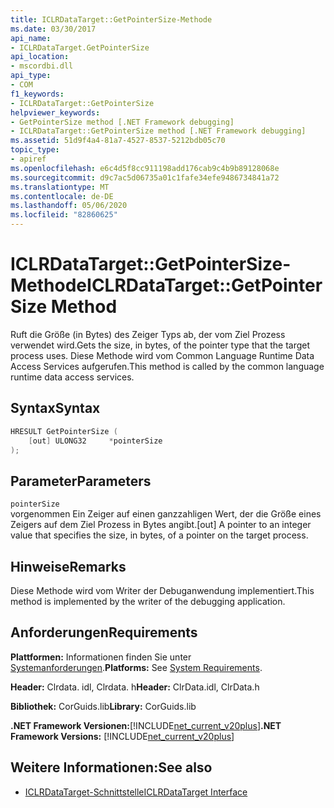 ```yaml
---
title: ICLRDataTarget::GetPointerSize-Methode
ms.date: 03/30/2017
api_name:
- ICLRDataTarget.GetPointerSize
api_location:
- mscordbi.dll
api_type:
- COM
f1_keywords:
- ICLRDataTarget::GetPointerSize
helpviewer_keywords:
- GetPointerSize method [.NET Framework debugging]
- ICLRDataTarget::GetPointerSize method [.NET Framework debugging]
ms.assetid: 51d9f4a4-81a7-4527-8537-5212bdb05c70
topic_type:
- apiref
ms.openlocfilehash: e6c4d5f8cc911198add176cab9c4b9b89128068e
ms.sourcegitcommit: d9c7ac5d06735a01c1fafe34efe9486734841a72
ms.translationtype: MT
ms.contentlocale: de-DE
ms.lasthandoff: 05/06/2020
ms.locfileid: "82860625"
---
```

# <a name="iclrdatatargetgetpointersize-method"></a><span data-ttu-id="18429-102">ICLRDataTarget::GetPointerSize-Methode</span><span class="sxs-lookup"><span data-stu-id="18429-102">ICLRDataTarget::GetPointerSize Method</span></span>
<span data-ttu-id="18429-103">Ruft die Größe (in Bytes) des Zeiger Typs ab, der vom Ziel Prozess verwendet wird.</span><span class="sxs-lookup"><span data-stu-id="18429-103">Gets the size, in bytes, of the pointer type that the target process uses.</span></span> <span data-ttu-id="18429-104">Diese Methode wird vom Common Language Runtime Data Access Services aufgerufen.</span><span class="sxs-lookup"><span data-stu-id="18429-104">This method is called by the common language runtime data access services.</span></span>  
  
## <a name="syntax"></a><span data-ttu-id="18429-105">Syntax</span><span class="sxs-lookup"><span data-stu-id="18429-105">Syntax</span></span>  
  
```cpp  
HRESULT GetPointerSize (  
    [out] ULONG32     *pointerSize  
);  
```  
  
## <a name="parameters"></a><span data-ttu-id="18429-106">Parameter</span><span class="sxs-lookup"><span data-stu-id="18429-106">Parameters</span></span>  
 `pointerSize`  
 <span data-ttu-id="18429-107">vorgenommen Ein Zeiger auf einen ganzzahligen Wert, der die Größe eines Zeigers auf dem Ziel Prozess in Bytes angibt.</span><span class="sxs-lookup"><span data-stu-id="18429-107">[out] A pointer to an integer value that specifies the size, in bytes, of a pointer on the target process.</span></span>  
  
## <a name="remarks"></a><span data-ttu-id="18429-108">Hinweise</span><span class="sxs-lookup"><span data-stu-id="18429-108">Remarks</span></span>  
 <span data-ttu-id="18429-109">Diese Methode wird vom Writer der Debuganwendung implementiert.</span><span class="sxs-lookup"><span data-stu-id="18429-109">This method is implemented by the writer of the debugging application.</span></span>  
  
## <a name="requirements"></a><span data-ttu-id="18429-110">Anforderungen</span><span class="sxs-lookup"><span data-stu-id="18429-110">Requirements</span></span>  
 <span data-ttu-id="18429-111">**Plattformen:** Informationen finden Sie unter [Systemanforderungen](../../get-started/system-requirements.md).</span><span class="sxs-lookup"><span data-stu-id="18429-111">**Platforms:** See [System Requirements](../../get-started/system-requirements.md).</span></span>  
  
 <span data-ttu-id="18429-112">**Header:** Clrdata. idl, Clrdata. h</span><span class="sxs-lookup"><span data-stu-id="18429-112">**Header:** ClrData.idl, ClrData.h</span></span>  
  
 <span data-ttu-id="18429-113">**Bibliothek:** CorGuids.lib</span><span class="sxs-lookup"><span data-stu-id="18429-113">**Library:** CorGuids.lib</span></span>  
  
 <span data-ttu-id="18429-114">**.NET Framework Versionen:**[!INCLUDE[net_current_v20plus](../../../../includes/net-current-v20plus-md.md)]</span><span class="sxs-lookup"><span data-stu-id="18429-114">**.NET Framework Versions:** [!INCLUDE[net_current_v20plus](../../../../includes/net-current-v20plus-md.md)]</span></span>  
  
## <a name="see-also"></a><span data-ttu-id="18429-115">Weitere Informationen:</span><span class="sxs-lookup"><span data-stu-id="18429-115">See also</span></span>

- [<span data-ttu-id="18429-116">ICLRDataTarget-Schnittstelle</span><span class="sxs-lookup"><span data-stu-id="18429-116">ICLRDataTarget Interface</span></span>](iclrdatatarget-interface.md)
